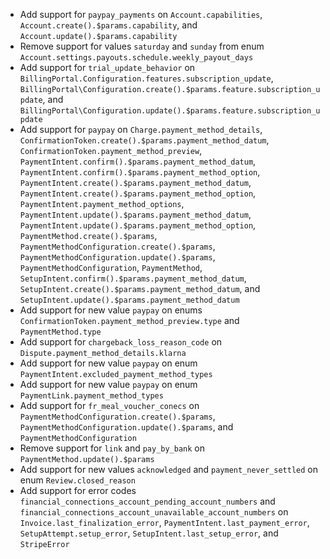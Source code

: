* Add support for `paypay_payments` on `Account.capabilities`, `Account.create().$params.capability`, and `Account.update().$params.capability`
* Remove support for values `saturday` and `sunday` from enum `Account.settings.payouts.schedule.weekly_payout_days`
* Add support for `trial_update_behavior` on `BillingPortal.Configuration.features.subscription_update`, `BillingPortal\Configuration.create().$params.feature.subscription_update`, and `BillingPortal\Configuration.update().$params.feature.subscription_update`
* Add support for `paypay` on `Charge.payment_method_details`, `ConfirmationToken.create().$params.payment_method_datum`, `ConfirmationToken.payment_method_preview`, `PaymentIntent.confirm().$params.payment_method_datum`, `PaymentIntent.confirm().$params.payment_method_option`, `PaymentIntent.create().$params.payment_method_datum`, `PaymentIntent.create().$params.payment_method_option`, `PaymentIntent.payment_method_options`, `PaymentIntent.update().$params.payment_method_datum`, `PaymentIntent.update().$params.payment_method_option`, `PaymentMethod.create().$params`, `PaymentMethodConfiguration.create().$params`, `PaymentMethodConfiguration.update().$params`, `PaymentMethodConfiguration`, `PaymentMethod`, `SetupIntent.confirm().$params.payment_method_datum`, `SetupIntent.create().$params.payment_method_datum`, and `SetupIntent.update().$params.payment_method_datum`
* Add support for new value `paypay` on enums `ConfirmationToken.payment_method_preview.type` and `PaymentMethod.type`
* Add support for `chargeback_loss_reason_code` on `Dispute.payment_method_details.klarna`
* Add support for new value `paypay` on enum `PaymentIntent.excluded_payment_method_types`
* Add support for new value `paypay` on enum `PaymentLink.payment_method_types`
* Add support for `fr_meal_voucher_conecs` on `PaymentMethodConfiguration.create().$params`, `PaymentMethodConfiguration.update().$params`, and `PaymentMethodConfiguration`
* Remove support for `link` and `pay_by_bank` on `PaymentMethod.update().$params`
* Add support for new values `acknowledged` and `payment_never_settled` on enum `Review.closed_reason`
* Add support for error codes `financial_connections_account_pending_account_numbers` and `financial_connections_account_unavailable_account_numbers` on `Invoice.last_finalization_error`, `PaymentIntent.last_payment_error`, `SetupAttempt.setup_error`, `SetupIntent.last_setup_error`, and `StripeError`
